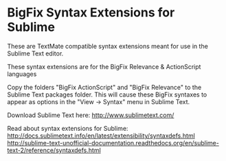 # BigFix Syntax Extensions for Sublime

These are TextMate compatible syntax extensions meant for use in the Sublime Text editor.

These syntax extensions are for the BigFix Relevance & ActionScript languages

Copy the folders "BigFix ActionScript" and "BigFix Relevance" to the Sublime Text packages folder. This will cause these BigFix syntaxes to appear as options in the "View -> Syntax" menu in Sublime Text.



Download Sublime Text here:  http://www.sublimetext.com/

Read about syntax extensions for Sublime:  
http://docs.sublimetext.info/en/latest/extensibility/syntaxdefs.html
http://sublime-text-unofficial-documentation.readthedocs.org/en/sublime-text-2/reference/syntaxdefs.html

